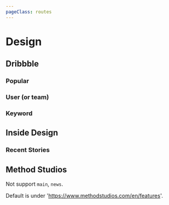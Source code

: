 ```yaml
---
pageClass: routes
---
```


# Design

## Dribbble

### Popular

<RouteEn path="/dribbble/popular/:timeframe?" example="/dribbble/popular" :paramsDesc="['support the following values: week, month, year and ever']" />

### User (or team)

<RouteEn path="/dribbble/user/:name" example="/dribbble/user/google" :paramsDesc="['username, available in user\'s homepage URL']" />

### Keyword

<RouteEn path="/dribbble/keyword/:keyword" example="/dribbble/keyword/player" :paramsDesc="['desired keyword']" />

## Inside Design

### Recent Stories

<RouteEn author="miaoyafeng" example="/invisionapp/inside-design" path="/invisionapp/inside-design">
</RouteEn>

## Method Studios

<RouteEn author="MisteryMonster" path="/method-studios/:menu?" example="/method-studios/games" :paramsDesc="['URL behind /en: `features`, `advertising`, `episodic`, `games`, `methodmade`']">

Not support `main`, `news`.

Default is under 'https://www.methodstudios.com/en/features'.

</RouteEn>
